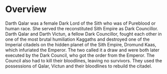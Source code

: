 # Overview
Darth Qalar was a female Dark Lord of the Sith who was of Pureblood or human race.
She served the reconstituted Sith Empire as Dark Councillor.
Darth Qalar and Darth Victun, a fellow Dark Councillor, fought each other in one of the most brutal humiliation Kaggaths and destroyed one of the Imperial citadels on the hidden planet of the Sith Empire, Dromund Kaas, which infuriated the Emperor.
The two called it a draw and were both later executed by the Dark Council, who got the order from the Emperor.
The Council also had to kill their bloodlines, leaving no survivors.
They used the possessions of Qalar, Victun and their bloodlines to rebuild the citadel.